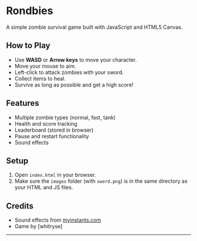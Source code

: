 # Rondbies

A simple zombie survival game built with JavaScript and HTML5 Canvas.

## How to Play

- Use **WASD** or **Arrow keys** to move your character.
- Move your mouse to aim.
- Left-click to attack zombies with your sword.
- Collect items to heal.
- Survive as long as possible and get a high score!

## Features

- Multiple zombie types (normal, fast, tank)
- Health and score tracking
- Leaderboard (stored in browser)
- Pause and restart functionality
- Sound effects

## Setup

1. Open `index.html` in your browser.
2. Make sure the `images` folder (with `sword.png`) is in the same directory as your HTML and JS files.

## Credits

- Sound effects from [myinstants.com](https://www.myinstants.com/)
- Game by [whitryse]

---